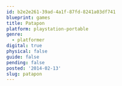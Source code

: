 ```yaml
---
id: b2e2e261-39ad-4a1f-87fd-8241a03df741
blueprint: games
title: Patapon
platform: playstation-portable
genre:
  - platformer
digital: true
physical: false
guide: false
pending: false
posted: '2014-02-13'
slug: patapon
---
```


